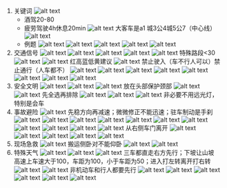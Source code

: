 1. 关键词
    ![alt text](image.png)
    - 酒驾20-80
    - 疲劳驾驶4h休息20min
    ![alt text](image-1.png)
    大客车是a1
    城3公4城5公7（中心线） 
    ![alt text](image-2.png)
    - 例题
         ![alt text](image-3.png)
         ![alt text](image-4.png)
         ![alt text](image-5.png)
         ![alt text](image-6.png)
         ![alt text](image-7.png)
2. 交通信号
    ![alt text](image-8.png)
    ![alt text](image-9.png)
    ![alt text](image-10.png)
    ![alt text](image-11.png)
    ![alt text](image-12.png)
    特殊路段<30
    ![alt text](image-50.png)
    ![alt text](image-13.png)
    红高蓝低黄建议
    ![alt text](image-14.png)
    禁止驶入（车不行人可以）禁止通行（人车都不）
    ![alt text](image-15.png)
    ![alt text](image-16.png) 
    ![alt text](image-17.png)
    ![alt text](image-18.png)
    ![alt text](image-19.png)
    ![alt text](image-20.png)
    ![alt text](image-63.png)
    ![alt text](image-64.png)
3. 安全文明
    ![alt text](image-21.png)
    ![alt text](image-22.png)
    ![alt text](image-23.png)
    放在头部保护颈部
    ![alt text](image-24.png)
    ![alt text](image-25.png)
    先全选再排除
    ![alt text](image-26.png)
    ![alt text](image-27.png)
    ![alt text](image-28.png)
    非必要不用远光灯，特别是会车
4. 事故避险
    ![alt text](image-30.png)
    先稳方向再减速；微微修正不能迅速；驻车制动是手刹
    ![alt text](image-31.png)
    ![alt text](image-32.png)
    ![alt text](image-33.png)
    ![alt text](image-34.png)
    ![alt text](image-35.png)
    ![alt text](image-36.png)
    ![alt text](image-56.png)
    ![alt text](image-38.png)
    ![alt text](image-39.png)
    ![alt text](image-40.png)
    ![alt text](image-41.png)
    从右侧车门离开
    ![alt text](image-42.png)
    ![alt text](image-43.png) 
    ![alt text](image-44.png)
    ![alt text](image-45.png)
    ![alt text](image-46.png)
5. 现场急救
    ![alt text](image-47.png)
    搬运侧卧对不能仰卧
    ![alt text](image-48.png)
    ![alt text](image-49.png)
6. 特殊天气
    ![alt text](image-51.png)
    ![alt text](image-52.png)
    ![alt text](image-53.png)
    三车都直走右方先行；下坡让山坡
    高速上车速大于100，车距为100，小于车距为50；进入打左转离开打右转
    ![alt text](image-54.png)
    ![alt text](image-55.png)
    非机动车和行人都要先行
    ![alt text](image-57.png)
    ![alt text](image-58.png)
    ![alt text](image-59.png)
    ![alt text](image-60.png)
    ![alt text](image-61.png)
    ![alt text](image-62.png)
    
